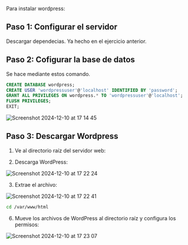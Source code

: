 Para instalar wordpress:

## Paso 1: Configurar el servidor
Descargar dependecias. Ya hecho en el ejercicio anterior.

## Paso 2: Cofigurar la base de datos
Se hace mediante estos comando.
```sql
CREATE DATABASE wordpress;
CREATE USER 'wordpressuser'@'localhost' IDENTIFIED BY 'password';
GRANT ALL PRIVILEGES ON wordpress.* TO 'wordpressuser'@'localhost';
FLUSH PRIVILEGES;
EXIT;
```
![Screenshot 2024-12-10 at 17 14 45](https://github.com/user-attachments/assets/a3a695fa-5cd0-49de-9db0-ec8d76c34ab0)

## Paso 3: Descargar Wordpress

1. Ve al directorio raíz del servidor web:

2. Descarga WordPress:

![Screenshot 2024-12-10 at 17 22 24](https://github.com/user-attachments/assets/5108bc99-87cc-42b0-8bf4-8b0d5cc471ca)

3. Extrae el archivo:

![Screenshot 2024-12-10 at 17 22 41](https://github.com/user-attachments/assets/1f72fec8-5162-47f8-be7f-d02d4592215d)

```bash
cd /var/www/html
```

6. Mueve los archivos de WordPress al directorio raíz y configura los permisos:

![Screenshot 2024-12-10 at 17 23 07](https://github.com/user-attachments/assets/16aa9108-d5a7-46ea-946a-620f02949fd8)
